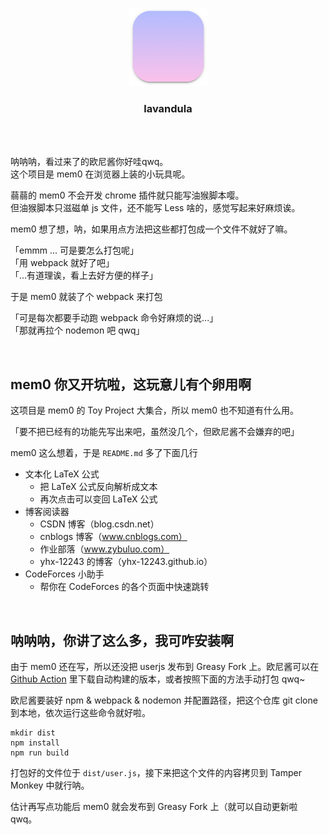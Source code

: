 <br><br>

<p align="center"><img src="./icon/icon.png" width="125px"></p>
<h3 align="center">lavandula</h3>

<br><br>

呐呐呐，看过来了的欧尼酱你好哇qwq。  
这个项目是 mem0 在浏览器上装的小玩具呢。 
 
蒻蒻的 mem0 不会开发 chrome 插件就只能写油猴脚本嘤。  
但油猴脚本只滋磁单 js 文件，还不能写 Less 啥的，感觉写起来好麻烦诶。

mem0 想了想，呐，如果用点方法把这些都打包成一个文件不就好了嘛。

「emmm ... 可是要怎么打包呢」  
「用 webpack 就好了吧」  
「...有道理诶，看上去好方便的样子」

于是 mem0 就装了个 webpack 来打包

「可是每次都要手动跑 webpack 命令好麻烦的说...」  
「那就再拉个 nodemon 吧 qwq」

<br>

## mem0 你又开坑啦，这玩意儿有个卵用啊

这项目是 mem0 的 Toy Project 大集合，所以 mem0 也不知道有什么用。

「要不把已经有的功能先写出来吧，虽然没几个，但欧尼酱不会嫌弃的吧」

mem0 这么想着，于是 `README.md` 多了下面几行

- 文本化 LaTeX 公式
  - 把 LaTeX 公式反向解析成文本
  - 再次点击可以变回 LaTeX 公式
- 博客阅读器
  - CSDN 博客（blog.csdn.net）
  - cnblogs 博客（www.cnblogs.com）
  - 作业部落（www.zybuluo.com）
  - yhx-12243 的博客（yhx-12243.github.io）
- CodeForces 小助手
  - 帮你在 CodeForces 的各个页面中快速跳转
  
<br>

## 呐呐呐，你讲了这么多，我可咋安装啊

由于 mem0 还在写，所以还没把 userjs 发布到 Greasy Fork 上。欧尼酱可以在 [Github Action](https://github.com/memset0/lavandula/actions) 里下载自动构建的版本，或者按照下面的方法手动打包 qwq~

欧尼酱要装好 npm & webpack & nodemon 并配置路径，把这个仓库 git clone 到本地，依次运行这些命令就好啦。

```shell
mkdir dist
npm install
npm run build
```

打包好的文件位于 `dist/user.js`，接下来把这个文件的内容拷贝到 Tamper Monkey 中就行呐。

估计再写点功能后 mem0 就会发布到 Greasy Fork 上（就可以自动更新啦 qwq。